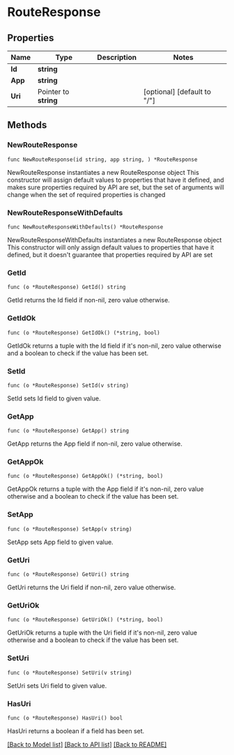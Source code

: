 # RouteResponse

## Properties

Name | Type | Description | Notes
------------ | ------------- | ------------- | -------------
**Id** | **string** |  | 
**App** | **string** |  | 
**Uri** | Pointer to **string** |  | [optional] [default to "/"]

## Methods

### NewRouteResponse

`func NewRouteResponse(id string, app string, ) *RouteResponse`

NewRouteResponse instantiates a new RouteResponse object
This constructor will assign default values to properties that have it defined,
and makes sure properties required by API are set, but the set of arguments
will change when the set of required properties is changed

### NewRouteResponseWithDefaults

`func NewRouteResponseWithDefaults() *RouteResponse`

NewRouteResponseWithDefaults instantiates a new RouteResponse object
This constructor will only assign default values to properties that have it defined,
but it doesn't guarantee that properties required by API are set

### GetId

`func (o *RouteResponse) GetId() string`

GetId returns the Id field if non-nil, zero value otherwise.

### GetIdOk

`func (o *RouteResponse) GetIdOk() (*string, bool)`

GetIdOk returns a tuple with the Id field if it's non-nil, zero value otherwise
and a boolean to check if the value has been set.

### SetId

`func (o *RouteResponse) SetId(v string)`

SetId sets Id field to given value.


### GetApp

`func (o *RouteResponse) GetApp() string`

GetApp returns the App field if non-nil, zero value otherwise.

### GetAppOk

`func (o *RouteResponse) GetAppOk() (*string, bool)`

GetAppOk returns a tuple with the App field if it's non-nil, zero value otherwise
and a boolean to check if the value has been set.

### SetApp

`func (o *RouteResponse) SetApp(v string)`

SetApp sets App field to given value.


### GetUri

`func (o *RouteResponse) GetUri() string`

GetUri returns the Uri field if non-nil, zero value otherwise.

### GetUriOk

`func (o *RouteResponse) GetUriOk() (*string, bool)`

GetUriOk returns a tuple with the Uri field if it's non-nil, zero value otherwise
and a boolean to check if the value has been set.

### SetUri

`func (o *RouteResponse) SetUri(v string)`

SetUri sets Uri field to given value.

### HasUri

`func (o *RouteResponse) HasUri() bool`

HasUri returns a boolean if a field has been set.


[[Back to Model list]](../README.md#documentation-for-models) [[Back to API list]](../README.md#documentation-for-api-endpoints) [[Back to README]](../README.md)



